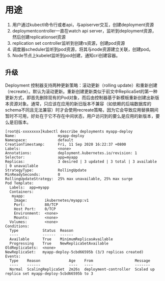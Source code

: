 # 用途

1. 用户通过kubectl命令行或者api，与apiserver交互，创建deployment资源
2. deploymentcontroller一直在watch api server，监听到deployment资源，然后创建replicationset资源
3. replication set controller监听到创建rs资源，创建pod资源
4. 调度器scheduler监听到pod资源，将其与node资源建立关联，创建pod。
5. Node节点上kubelet监听到pod创建，通知cri创建容器。


## 升级

Deployment 控制器支持两种更新策略：滚动更新（rolling update）和重新创建（recreate）。默认为滚动更新。重新创建更新类似于前文中ReplicaSet的第一种更新方式，即首先删除现有的Pod对象，而后由控制器基于新模板重新创建出新版本资源对象。通常，只应该在应用的新旧版本不兼容（如依赖的后端数据库的schema不同且无法兼容）时才会使用recreate策略，因为它会导致应用替换期间暂时不可用，好处在于它不存在中间状态，用户访问到的要么是应用的新版本，要么是旧版本。
```shell
[root@i-xxxxxxxx]kubectl describe deployments myapp-deploy
Name:                   myapp-deploy
Namespace:              default
CreationTimestamp:      Fri, 11 Sep 2020 16:22:37 +0800
Labels:                 <none>
Annotations:            deployment.kubernetes.io/revision: 1
Selector:               app=myapp
Replicas:               3 desired | 3 updated | 3 total | 3 available | 0 unavailable
StrategyType:           RollingUpdate
MinReadySeconds:        0
RollingUpdateStrategy:  25% max unavailable, 25% max surge
Pod Template:
  Labels:  app=myapp
  Containers:
   myapp:
    Image:        ikubernetes/myapp:v1
    Port:         80/TCP
    Host Port:    0/TCP
    Environment:  <none>
    Mounts:       <none>
  Volumes:        <none>
Conditions:
  Type           Status  Reason
  ----           ------  ------
  Available      True    MinimumReplicasAvailable
  Progressing    True    NewReplicaSetAvailable
OldReplicaSets:  <none>
NewReplicaSet:   myapp-deploy-5cbd66595b (3/3 replicas created)
Events:
  Type    Reason             Age    From                   Message
  ----    ------             ----   ----                   -------
  Normal  ScalingReplicaSet  2m26s  deployment-controller  Scaled up replica set myapp-deploy-5cbd66595b to 3
```